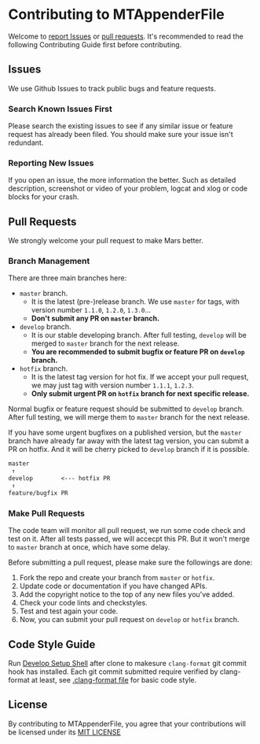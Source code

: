 # Contributing to MTAppenderFile

Welcome to [report Issues](https://github.com/MTlab/MTAppenderFile/issues) or [pull requests](https://github.com/MTlab/MTAppenderFile/pulls). It's recommended to read the following Contributing Guide first before contributing.

## Issues

We use Github Issues to track public bugs and feature requests.

### Search Known Issues First

Please search the existing issues to see if any similar issue or feature request has already been filed. You should make sure your issue isn't redundant.

### Reporting New Issues

If you open an issue, the more information the better. Such as detailed description, screenshot or video of your problem, logcat and xlog or code blocks for your crash.

## Pull Requests

We strongly welcome your pull request to make Mars better.

### Branch Management

There are three main branches here:

- `master` branch.
  - It is the latest (pre-)release branch. We use `master` for tags, with version number `1.1.0`, `1.2.0`, `1.3.0`...
  - **Don't submit any PR on `master` branch.**
- `develop` branch.
  - It is our stable developing branch. After full testing, `develop` will be merged to `master` branch for the next release.
  - **You are recommended to submit bugfix or feature PR on `develop` branch.**
- `hotfix` branch. 
  - It is the latest tag version for hot fix. If we accept your pull request, we may just tag with version number `1.1.1`, `1.2.3`.
  - **Only submit urgent PR on `hotfix` branch for next specific release.**

Normal bugfix or feature request should be submitted to `develop` branch. After full testing, we will merge them to `master` branch for the next release. 

If you have some urgent bugfixes on a published version, but the `master` branch have already far away with the latest tag version, you can submit a PR on hotfix. And it will be cherry picked to `develop` branch if it is possible.

```md
master
 ↑
develop        <--- hotfix PR
 ↑
feature/bugfix PR
```  

### Make Pull Requests

The code team will monitor all pull request, we run some code check and test on it. After all tests passed, we will accecpt this PR. But it won't merge to `master` branch at once, which have some delay.

Before submitting a pull request, please make sure the followings are done:

1. Fork the repo and create your branch from `master` or `hotfix`.
2. Update code or documentation if you have changed APIs.
3. Add the copyright notice to the top of any new files you've added.
4. Check your code lints and checkstyles.
5. Test and test again your code.
6. Now, you can submit your pull request on `develop` or `hotfix` branch.

## Code Style Guide

Run [Develop Setup Shell](./setup.sh) after clone to makesure `clang-format` git commit hook has installed. Each git commit submitted require verified by clang-format at least, see [.clang-format file](./.clang-format) for basic code style.

## License

By contributing to MTAppenderFile, you agree that your contributions will be licensed
under its [MIT LICENSE](./LICENSE)
